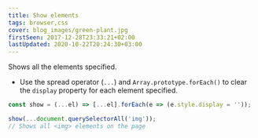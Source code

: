 ```yaml
---
title: Show elements
tags: browser,css
cover: blog_images/green-plant.jpg
firstSeen: 2017-12-28T23:33:21+02:00
lastUpdated: 2020-10-22T20:24:30+03:00
---
```


Shows all the elements specified.

- Use the spread operator (`...`) and `Array.prototype.forEach()` to clear the `display` property for each element specified.

```js
const show = (...el) => [...el].forEach(e => (e.style.display = ''));
```

```js
show(...document.querySelectorAll('img'));
// Shows all <img> elements on the page
```
